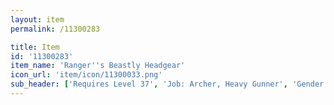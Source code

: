 ```yaml
---
layout: item
permalink: /11300283

title: Item
id: '11300283'
item_name: 'Ranger''s Beastly Headgear'
icon_url: 'item/icon/11300033.png'
sub_header: ['Requires Level 37', 'Job: Archer, Heavy Gunner', 'Gender: All']
---
```

